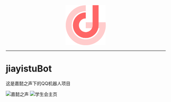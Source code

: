 <div class="logo" align="center">
    <img width="25%" src="./docs/logo.png" alt="logo" >
</div>


-----

# jiayistuBot
这是嘉懿之声下的QQ机器人项目

![嘉懿之声](http://music.jiayistu.cn)
![学生会主页](http://www.jiayistu.cn)
